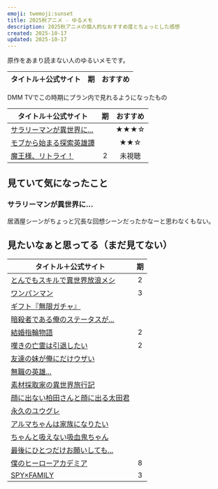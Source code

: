 ```yaml
---
emoji: twemoji:sunset
title: 2025秋アニメ - ゆるメモ
description: 2025秋アニメの個人的なおすすめ度とちょっとした感想
created: 2025-10-17
updated: 2025-10-17
---
```


原作をあまり読まない人のゆるいメモです。

|タイトル＋公式サイト|期|おすすめ|
|-|:-:|:-:|

DMM TVでこの時期にプラン内で見れるようになったもの

|タイトル＋公式サイト|期|おすすめ|
|-|:-:|:-:|
|[サラリーマンが異世界に...](https://salaryman-big4.com/)||★★★☆|
|[モブから始まる探索英雄譚](https://mobkara.com/)||★★☆|
|[魔王様、リトライ！](https://maousama-anime.com/2024/)|2|未視聴|

## 見ていて気になったこと

### サラリーマンが異世界に...

居酒屋シーンがちょっと冗長な回想シーンだったかなーと思わなくもない。

## 見たいなぁと思ってる（まだ見てない）

|タイトル＋公式サイト|期|
|-|:-:|
|[とんでもスキルで異世界放浪メシ](https://tondemoskill-anime.com/)|2|
|[ワンパンマン](https://onepunchman-anime.net/)|3|
|[ギフト『無限ガチャ』](https://mugengacha.com/)||
|[暗殺者である俺のステータスが...](https://sutetsuyo-anime.com/)||
|[結婚指輪物語](https://talesofweddingrings-anime.jp/)|2|
|[嘆きの亡霊は引退したい](https://nageki-anime.com/)|2|
|[友達の妹が俺にだけウザい](https://www.imouza-animation.com/)||
|[無職の英雄...](https://mushoku-eiyu-anime.com/)||
|[素材採取家の異世界旅行記](https://www.sozaisaishu-pr.com/)||
|[顔に出ない柏田さんと顔に出る太田君](https://kashiwada-ohta.com/)||
|[永久のユウグレ](https://towanoyuugure.com/)||
|[アルマちゃんは家族になりたい](https://alma-chan.com/)||
|[ちゃんと吸えない吸血鬼ちゃん](https://kyuketsuki-chan.com/)||
|[最後にひとつだけお願いしても...](https://saihito-anime.com/)||
|[僕のヒーローアカデミア](https://heroaca.com/)|8|
|[SPY×FAMILY](https://spy-family.net/tvseries/)|3|
